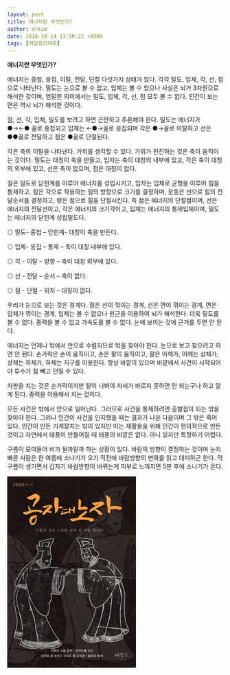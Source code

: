 ```yaml
---
layout: post
title: 에너지란 무엇인가?
author: drkim
date: 2016-10-14 13:50:22 +0900
tags: [깨달음의대화]
---
```

**에너지란 무엇인가?**

  


에너지는 중첩, 응집, 이탈, 전달, 단절 다섯가지 상태가 있다. 각각 밀도, 입체, 각, 선, 점으로 나타난다. 밀도는 눈으로 볼 수 없고, 입체는 볼 수 있으나 사실은 뇌가 3차원으로 해석한 것이며, 엄밀한 의미에서는 밀도, 입체, 각, 선, 점 모두 볼 수 없다. 인간이 보는 면은 역시 뇌가 해석한 것이다. 

  


점, 선, 각, 입체, 밀도를 보려고 하면 곤란하고 추론해야 한다. 밀도는 에너지가 ●→←● 꼴로 중첩되고 입체는 ←●→꼴로 응집되며 각은 ●→꼴로 이탈하고 선은 ●●꼴로 전달하고 점은 ●꼴로 단절된다. 

  


각은 축의 이탈을 나타낸다. 가위를 생각할 수 있다. 가위가 전진하는 것은 축이 움직이는 것이다. 밀도는 대칭이 축을 만들고, 입자는 축이 대칭의 내부에 있고, 각은 축이 대칭의 외부에 있고, 선은 축이 없으며, 점은 대칭이 없다. 

  


질은 밀도로 닫힌계를 이루어 에너지를 성립시키고, 입자는 입체로 균형을 이루어 힘을 통제하고, 힘은 각으로 작용하는 힘의 방향으로 크기를 결정하며, 운동은 선으로 힘의 전달순서를 결정하고, 량은 점으로 힘을 단절시킨다. 즉 점은 에너지의 단절점이며, 선은 에너지의 전달선이고, 각은 에너지의 크기각이고, 입체는 에너지의 통제입체이며, 밀도는 에너지의 닫힌계 성립밀도다. 

  


◎ 밀도- 중첩 – 닫힌계- 대칭이 축을 만든다.   
      
◎ 입체- 응집 – 통제 – 축이 대칭 내부에 있다.  
      
◎ 각 - 이탈 – 방향 – 축이 대칭 외부에 있다.  
      
◎ 선 - 전달 – 순서 – 축이 없다.  
      
◎ 점 - 단절 – 위치 – 대칭이 없다. 

  


우리가 눈으로 보는 것은 경계다. 점은 선이 꺾이는 경계, 선은 면이 꺾이는 경계, 면은 입체가 꺾이는 경계, 입체는 볼 수 없으나 원근을 이용하여 뇌가 해석한다. 더욱 밀도를 볼 수 없다. 중력을 볼 수 없고 가속도를 볼 수 없다. 눈에 보이는 것에 근거를 두면 안 된다. 

  


에너지는 언제나 밖에서 안으로 수렴되므로 밖을 찾아야 한다. 눈으로 보고 찾으려고 하면 안 된다. 손가락은 손이 움직이고, 손은 팔이 움직이고, 팔은 어깨가, 어깨는 상체가, 상체는 하체가, 하체는 지구를 이용한다. 항상 바깥이 있으며 바깥에서 사건이 시작되어야 투수가 힘 빼고 던질 수 있다. 

  


자판을 치는 것은 손가락이지만 탈이 나봐야 자세가 바르지 못하면 안 되는구나 하고 알게 된다. 중력을 이용해서 치는 것이다. 

  


모든 사건은 밖에서 안으로 일어난다. 그러므로 사건을 통제하려면 출발점이 되는 밖을 찾아야 한다. 그러나 인간이 사건을 인지했을 때는 결과가 나온 다음이며 그 밖은 죽어 있다. 인간이 만든 기계장치는 밖이 있지만 이는 재활용을 위해 인간이 편의적으로 만든 것이고 자연에서 태풍이 만들어질 때 태풍의 바깥은 없다. 아니 있지만 특정하기 어렵다. 

  


구름이 모여들어 비가 될까말까 하는 상황이 있다. 바람의 방향이 결정하는 것이며 눈치 빠른 사람은 한 여름에 소나기가 오기 직전에 바람방향의 변화를 읽고 대피하곤 한다. 먹구름이 생기면서 갑자기 바람방향이 바뀌는게 피부로 느껴지면 5분 후에 소나기가 온다.

  



 
![](/files/attach/images/198/998/763/555.jpg)